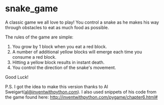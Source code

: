 # snake_game
A classic game we all love to play! You control a snake as he makes his way through obstacles to eat as much food as possible.

The rules of the game are simple:
1. You grow by 1 block when you eat a red block.
2. A number of additional yellow blocks will emerge each time you consume a red block.
3. Hitting a yellow block results in instant death.
4. You control the direction of the snake's movement.

Good Luck!


P.S.
I got the idea to make this version thanks to Al Sweigart(al@inventwithpython.com). I also used snippets of his code from the game found here: http://inventwithpython.com/pygame/chapter6.html#
